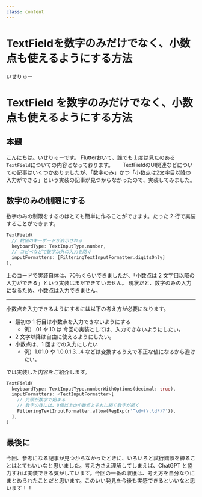 ```yaml
---
class: content
---
```


<div class="doc-header">
  <h1>TextFieldを数字のみだけでなく、小数点も使えるようにする方法</h1>
  <div class="doc-author">いせりゅー</div>
</div>

# TextField を数字のみだけでなく、小数点も使えるようにする方法

## 本題

こんにちは。いせりゅーです。
Flutterおいて、誰でも１度は見たのある`TextField`についての内容となっております。　　
TextFieldのUI関連などについての記事はいくつかありましたが、「数字のみ」かつ「小数点は2文字目以降の入力ができる」という実装の記事が見つからなかったので、実装してみました。

## 数字のみの制限にする

数字のみの制限をするのはとても簡単に作ることができます。たった 2 行で実装することができます。

```dart
TextField(
  // 数値のキーボードが表示される
  keyboardType: TextInputType.number,
  // コピペなどで数字以外の入力を防ぐ
  inputFormatters: [FilteringTextInputFormatter.digitsOnly]
),
```

上のコードで実装自体は、70％ぐらいできましたが、「小数点は 2 文字目以降の入力ができる」という実装はまだできていません。
現状だと、数字のみの入力になるため、小数点は入力できません。

<hr class="page-break"/>

小数点を入力できるようにするには以下の考え方が必要になります。

- 最初の 1 行目は小数点を入力できないようにする
  - 例）.01 や.10 は 今回の実装としては、入力できないようにしたい。
- 2 文字以降は自由に使えるようにしたい。
- 小数点は、1 回までの入力にしたい
  - 例）1.01.0 や 1.0.0.1.3...4 などは変換するうえで不正な値になるから避けたい。

では実装した内容をご紹介します。

```dart
TextField(
  keyboardType: TextInputType.numberWithOptions(decimal: true),
  inputFormatters: <TextInputFormatter>[
    // 先頭が数字で始まる
    // 数字の後には、0個以上の小数点とそれに続く数字が続く
    FilteringTextInputFormatter.allow(RegExp(r'^\d+(\.\d*)?')),
  ],
)
```

## 最後に

今回、参考になる記事が見つからなかったときに、いろいろと試行錯誤を練ることはとてもいいなと思いました。考え方さえ理解してしまえば、ChatGPT と協力すれば実装できる気がしています。今回の一番の収穫は、考え方を自分なりにまとめられたことだと思います。このいい発見を今後も実感できるといいなと思います！！
